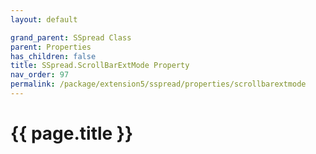 ```yaml
---
layout: default

grand_parent: SSpread Class
parent: Properties
has_children: false
title: SSpread.ScrollBarExtMode Property
nav_order: 97
permalink: /package/extension5/sspread/properties/scrollbarextmode
---
```

# {{ page.title }}